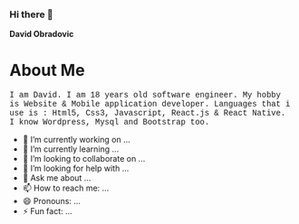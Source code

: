 ### Hi there 👋


**David Obradovic** 

<h1>About Me</h1>
<p style="font-family: 'Courier New', Courier, monospace;">I am David. I am 18 years old software engineer. My hobby is Website & Mobile application developer.
Languages that i use is : Html5, Css3, Javascript, React.js & React Native. I know Wordpress, Mysql and Bootstrap too.
</p>

- 🔭 I’m currently working on ...
- 🌱 I’m currently learning ...
- 👯 I’m looking to collaborate on ...
- 🤔 I’m looking for help with ...
- 💬 Ask me about ...
- 📫 How to reach me: ...
- 😄 Pronouns: ...
- ⚡ Fun fact: ...

